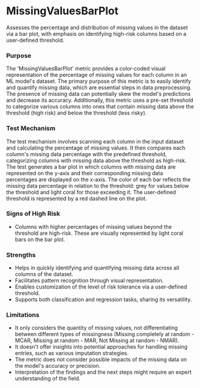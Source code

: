 # MissingValuesBarPlot

Assesses the percentage and distribution of missing values in the dataset via a bar plot, with emphasis on
identifying high-risk columns based on a user-defined threshold.

### Purpose

The 'MissingValuesBarPlot' metric provides a color-coded visual representation of the percentage of missing values
for each column in an ML model's dataset. The primary purpose of this metric is to easily identify and quantify
missing data, which are essential steps in data preprocessing. The presence of missing data can potentially skew
the model's predictions and decrease its accuracy. Additionally, this metric uses a pre-set threshold to categorize
various columns into ones that contain missing data above the threshold (high risk) and below the threshold (less
risky).

### Test Mechanism

The test mechanism involves scanning each column in the input dataset and calculating the percentage of missing
values. It then compares each column's missing data percentage with the predefined threshold, categorizing columns
with missing data above the threshold as high-risk. The test generates a bar plot in which columns with missing
data are represented on the y-axis and their corresponding missing data percentages are displayed on the x-axis.
The color of each bar reflects the missing data percentage in relation to the threshold: grey for values below the
threshold and light coral for those exceeding it. The user-defined threshold is represented by a red dashed line on
the plot.

### Signs of High Risk

- Columns with higher percentages of missing values beyond the threshold are high-risk. These are visually
represented by light coral bars on the bar plot.

### Strengths

- Helps in quickly identifying and quantifying missing data across all columns of the dataset.
- Facilitates pattern recognition through visual representation.
- Enables customization of the level of risk tolerance via a user-defined threshold.
- Supports both classification and regression tasks, sharing its versatility.

### Limitations

- It only considers the quantity of missing values, not differentiating between different types of missingness
(Missing completely at random - MCAR, Missing at random - MAR, Not Missing at random - NMAR).
- It doesn't offer insights into potential approaches for handling missing entries, such as various imputation
strategies.
- The metric does not consider possible impacts of the missing data on the model's accuracy or precision.
- Interpretation of the findings and the next steps might require an expert understanding of the field.
